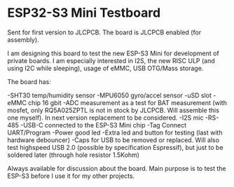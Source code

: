 # ESP32-S3 Mini Testboard

Sent for first version to JLCPCB. The board is JLCPCB enabled (for assembly).

I am designing this board to test the new ESP-S3 Mini for development of private boards. I am especially interested in I2S, the new RISC ULP (and using I2C while sleeping), usage of eMMC, USB OTG/Mass storage.

The board has:

-SHT30 temp/humidity sensor
-MPU6050 gyro/accel sensor
-uSD slot
-eMMC chip 16 gbit
-ADC measurement as a test for BAT measurement (with mosfet, only RQ5A025ZPTL is not in stock by JLCPCB. Will assemble this one myself). In next version replacement to be considered.
-I2S mic
-RS-485
-USB-C connected to the ESP-S3 Mini chip
-Tag Connect UART/Program
-Power good led
-Extra led and button for testing (last with hardware debouncer)
-Caps for USB to be removed or replaced. Will also test highspeed USB 2.0 (possible by specification Espressif), but just to be soldered later (through hole resistor 1.5Kohm)

Always available for discussion about the board. Main purpose is to test the ESP-S3 before I use it for my other projects.


